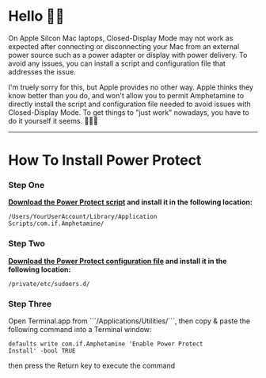 # Hello 👋🏼

On Apple Silcon Mac laptops, Closed-Display Mode may not work as expected after connecting or disconnecting your Mac from an external power source such as a power adapter or display with power delivery. To avoid any issues, you can install a script and configuration file that addresses the issue. 

I'm truely sorry for this, but Apple provides no other way. Apple thinks they know better than you do, and won't allow you to permit Amphetamine to directly install the script and configuration file needed to avoid issues with Closed-Display Mode. To get things to "just work" nowadays, you have to do it yourself it seems. 🔨💪🏼

---

# How To Install Power Protect

<h3>Step One</h3>
<p>
<b><a href="https://raw.githubusercontent.com/x74353/Amphetamine/master/Files/PowerProtect_Script.zip">Download the Power Protect script</a> and install it in the following location:</b>

<code>/Users/YourUserAccount/Library/Application Scripts/com.if.Amphetamine/</code>
</p>
<h3>Step Two</h3>
<p>
<b><a href="https://raw.githubusercontent.com/x74353/Amphetamine/master/Files/PowerProtect_Configuration.zip">Download the Power Protect configuration file</a> and install it in the following location:</b>

<code>/private/etc/sudoers.d/</code>
</p>
<h3>Step Three</h3>
<p>
Open Terminal.app from ```/Applications/Utilities/```, then copy & paste the following command into a Terminal window:

<code>defaults write com.if.Amphetamine 'Enable Power Protect Install' -bool TRUE</code>

   then press the Return key to execute the command
</p>


